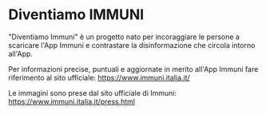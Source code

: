 # Diventiamo IMMUNI

"Diventiamo Immuni" è un progetto nato per incoraggiare le persone a scaricare l'App Immuni e contrastare la disinformazione che circola intorno all'App.

Per informazioni precise, puntuali e aggiornate in merito all'App Immuni fare riferimento al sito ufficiale: https://www.immuni.italia.it/

Le immagini sono prese dal sito ufficiale di Immuni: https://www.immuni.italia.it/press.html
